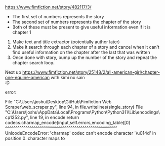 

https://www.fimfiction.net/story/482117/3/

- The first set of numbers represents the story
- The second set of numbers represents the chapter of the story
- Both of these must be present to give useful information even if it is chapter 1

1. Make text and title extractor (potentially author later)
2. Make it search through each chapter of a story and cancel when it can't find useful information on the chapter after the last that was written
3. Once done with story, bump up the number of the story and repeat the chapter search loop.

Next up https://www.fimfiction.net/story/25148/2/all-american-girl/chapter-one-equine-american
with kimi no sain  
:D

error:  

  File "C:\Users\joshu\Desktop\GitHub\Fimfiction Web Scraper\web_scraper.py", line 94, in <module>
    file.writelines(single_story)
  File "C:\Users\joshu\AppData\Local\Programs\Python\Python311\Lib\encodings\cp1252.py", line 19, in encode
    return codecs.charmap_encode(input,self.errors,encoding_table)[0]
           ^^^^^^^^^^^^^^^^^^^^^^^^^^^^^^^^^^^^^^^^^^^^^^^^^^^^^^^
UnicodeEncodeError: 'charmap' codec can't encode character '\u014d' in position 0: character maps to <undefined>